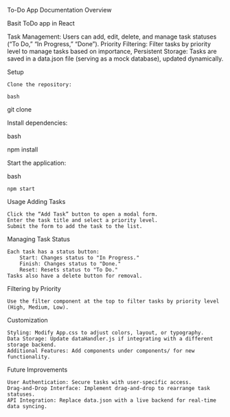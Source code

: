  To-Do App Documentation
Overview

Basit ToDo app in React

   Task Management: Users can add, edit, delete, and manage task statuses (“To Do,” “In Progress,” “Done”).
    Priority Filtering: Filter tasks by priority level to manage tasks based on importance,
    Persistent Storage: Tasks are saved in a data.json file (serving as a mock database), updated dynamically.


Setup

    Clone the repository:

    bash

git clone [<repository-url>](https://github.com/Mates09/ToDo-react)

Install dependencies:

bash

npm install

Start the application:

bash

    npm start

Usage
Adding Tasks

    Click the “Add Task” button to open a modal form.
    Enter the task title and select a priority level.
    Submit the form to add the task to the list.

Managing Task Status

    Each task has a status button:
        Start: Changes status to "In Progress."
        Finish: Changes status to "Done."
        Reset: Resets status to "To Do."
    Tasks also have a delete button for removal.

Filtering by Priority

    Use the filter component at the top to filter tasks by priority level (High, Medium, Low).

Customization

    Styling: Modify App.css to adjust colors, layout, or typography.
    Data Storage: Update dataHandler.js if integrating with a different storage backend.
    Additional Features: Add components under components/ for new functionality.

Future Improvements

    User Authentication: Secure tasks with user-specific access.
    Drag-and-Drop Interface: Implement drag-and-drop to rearrange task statuses.
    API Integration: Replace data.json with a live backend for real-time data syncing.
